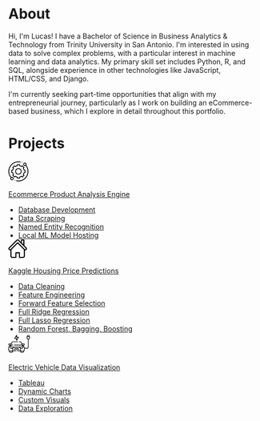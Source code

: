 # About 

Hi, I'm Lucas!
I have a Bachelor of Science in Business Analytics & Technology from Trinity University in San Antonio. I'm interested in using data to solve complex 
problems, with a particular interest in machine learning and data analytics. My primary skill set includes Python, R, and SQL, alongside experience in other 
technologies like JavaScript, HTML/CSS, and Django.

I'm currently seeking part-time opportunities that align with my entrepreneurial journey, particularly as I work on building an eCommerce-based business, which I explore in detail throughout this portfolio.

# Projects 

<div class="card-wrapper">
  <div class="container-card bg-blue-box">
    <a href="/ecommerce-page" class="button">
      <img src="/media/engine.png" class="icon-top-right" alt="Gear Icon" style="width: 40px;">
      <p class="card-title">Ecommerce Product Analysis Engine</p>
      <ul class="card-description" style="margin: 0; padding-left: 20px;">
        <li>Database Development</li>
        <li>Data Scraping</li>
        <li>Named Entity Recognition</li>
        <li>Local ML Model Hosting</li>
      </ul>
    </a>
  </div>
  <div class="container-card bg-green-box">
    <a href="https://github.com/lucas-munoz1/lucas-munoz1.github.io/blob/main/kaggle/Kaggle-Housing-Jupyter.ipynb" class="button">
      <img src="/media/home.png" class="icon-top-right" alt="House Icon" style="width: 37px;">
      <p class="card-title">Kaggle Housing Price Predictions</p>
      <ul class="card-description" style="margin: 0; padding-left: 20px;">
        <li>Data Cleaning</li>
        <li>Feature Engineering</li>
        <li>Forward Feature Selection</li>
        <li>Full Ridge Regression</li>
        <li>Full Lasso Regression</li>
        <li>Random Forest, Bagging, Boosting</li>
      </ul>
    </a>
  </div>
  <div class="container-card bg-red-box">
    <a href="/tableau-visual" class="button">
      <img src="/media/electric-car.png" class="icon-top-right" alt="Electric Car Icon" style="width: 43px;">
      <p class="card-title">Electric Vehicle Data Visualization</p>
      <ul class="card-description" style="margin: 0; padding-left: 20px;">
        <li>Tableau</li>
        <li>Dynamic Charts</li>
        <li>Custom Visuals</li>
        <li>Data Exploration</li>
      </ul>
    </a>
  </div>
</div>




